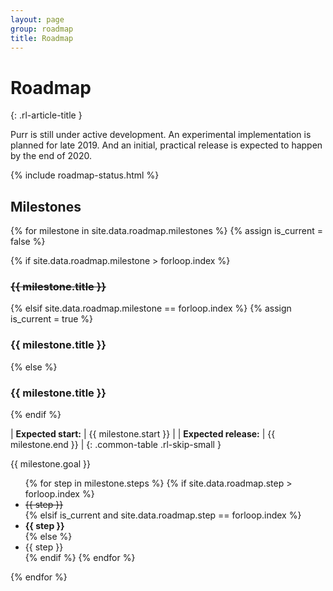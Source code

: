 ```yaml
---
layout: page
group: roadmap
title: Roadmap
---
```


# Roadmap
{: .rl-article-title }

Purr is still under active development. An experimental implementation is planned for late 2019. And an initial, practical release is expected to happen by the end of 2020.

{% include roadmap-status.html %}


## Milestones

{% for milestone in site.data.roadmap.milestones %}
{% assign is_current = false %}

{% if site.data.roadmap.milestone > forloop.index %}
  <h3><strike>{{ milestone.title }}</strike></h3>
{% elsif site.data.roadmap.milestone == forloop.index %}
  {% assign is_current = true %}
  <h3>{{ milestone.title }}</h3>
{% else %}
  <h3>{{ milestone.title }}</h3>
{% endif %}

| **Expected start:** | {{ milestone.start }} |
| **Expected release:** | {{ milestone.end }} |
{: .common-table .rl-skip-small }

{{ milestone.goal }}

<ul>
  {% for step in milestone.steps %}
    {% if site.data.roadmap.step > forloop.index %}
      <li><strike>{{ step }}</strike></li>
    {% elsif is_current and site.data.roadmap.step == forloop.index %}
      <li><strong>{{ step }}</strong></li>
    {% else %}
      <li>{{ step }}</li>
    {% endif %}
  {% endfor %}
</ul>

{% endfor %}
